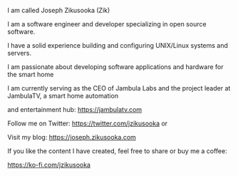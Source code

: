 I am called Joseph Zikusooka (Zik)  

I am a software engineer and developer specializing in open source software.

I have a solid experience building and configuring UNIX/Linux systems and servers.

I am passionate about developing software applications and hardware for the smart home

I am currently serving as the CEO of Jambula Labs and the project leader at JambulaTV, a smart home automation 

and entertainment hub: https://jambulatv.com 

Follow me on Twitter: https://twitter.com/jzikusooka or 

Visit my blog: https://joseph.zikusooka.com

If you like the content I have created, feel free to share or
buy me a coffee:

https://ko-fi.com/jzikusooka

<!---
zikusooka/zikusooka is a ✨ special ✨ repository because its `README.md` (this file) appears on your GitHub profile.
You can click the Preview link to take a look at your changes.
--->
